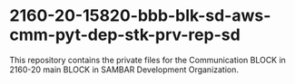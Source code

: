 # 2160-20-15820-bbb-blk-sd-aws-cmm-pyt-dep-stk-prv-rep-sd
This repository contains the private files for the Communication BLOCK in 2160-20 main BLOCK in SAMBAR Development Organization.
